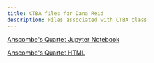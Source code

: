 ```yaml
---
title: CTBA files for Dana Reid
description: Files associated with CTBA class
---
```

[Anscombe's Quartet Jupyter Notebook](Anscombe'sQuartet.ipynb)

[Anscombe's Quartet HTML](Anscombe'sQuartet.html)
